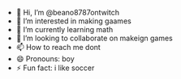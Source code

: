 - 👋 Hi, I’m @beano8787ontwitch
- 👀 I’m interested in making gaames
- 🌱 I’m currently learning math
- 💞️ I’m looking to collaborate on makeign games
- 📫 How to reach me dont
- 😄 Pronouns: boy
- ⚡ Fun fact: i like soccer 

<!---
beano8787ontwitch/beano8787ontwitch is a ✨ special ✨ repository because its `README.md` (this file) appears on your GitHub profile.
You can click the Preview link to take a look at your changes.
--->
